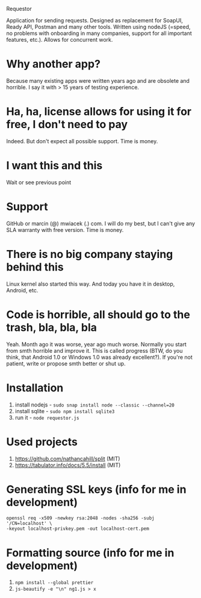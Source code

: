 Requestor

Application for sending requests. Designed as replacement for SoapUI, Ready API,
Postman and many other tools. Written using nodeJS (=speed, no problems with
onboarding in many companies, support for all important features, etc.).
Allows for concurrent work.

# Why another app?
Because many existing apps were written years ago and are obsolete
and horrible. I say it with > 15 years of testing experience.

# Ha, ha, license allows for using it for free, I don't need to pay
Indeed. But don't expect all possible support. Time is money.

# I want this and this
Wait or see previous point

# Support
GitHub or marcin (@) mwiacek (.) com. I will do my best, but I can't give
any SLA warranty with free version. Time is money.

# There is no big company staying behind this
Linux kernel also started this way. And today you have it in desktop,
Android, etc.

# Code is horrible, all should go to the trash, bla, bla, bla
Yeah. Month ago it was worse, year ago much worse. Normally you start from
smth horrible and improve it. This is called progress (BTW, do you think, that
Android 1.0 or Windows 1.0 was already excellent?). If you're not patient,
write or propose smth better or shut up.

# Installation
1. install nodejs - ```sudo snap install node --classic --channel=20```
2. install sqlite - ```sudo npm install sqlite3```
3. run it - ```node requestor.js```

# Used projects
1. https://github.com/nathancahill/split (MIT)
2. https://tabulator.info/docs/5.5/install (MIT)

# Generating SSL keys (info for me in development)
```
openssl req -x509 -newkey rsa:2048 -nodes -sha256 -subj '/CN=localhost' \
-keyout localhost-privkey.pem -out localhost-cert.pem
```

# Formatting source (info for me in development)
1. ```npm install --global prettier```
2. ```js-beautify -e "\n" ng1.js > x```
